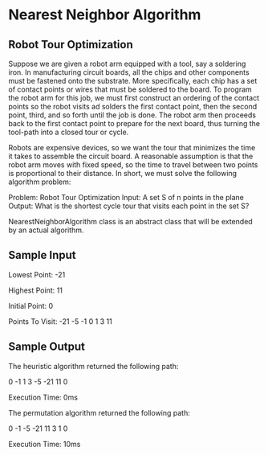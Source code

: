 # Nearest Neighbor Algorithm

## Robot Tour Optimization
Suppose we are given a robot arm equipped with a tool, say a soldering iron.
In manufacturing circuit boards, all the chips and other components must be
fastened onto the substrate. More specifically, each chip has a set of contact points
or wires that must be soldered to the board. To program the robot arm for this job,
we must first construct an ordering of the contact points so the robot visits ad solders
the first contact point, then the second point, third, and so forth until the job
is done. The robot arm then proceeds back to the first contact point to prepare for
the next board, thus turning the tool-path into a closed tour or cycle.

Robots are expensive devices, so we want the tour that minimizes the time it takes to
assemble the circuit board. A reasonable assumption is that the robot arm moves with
fixed speed, so the time to travel between two points is proportional to their distance.
In short, we must solve the following algorithm problem:

Problem: Robot Tour Optimization
Input: A set S of n points in the plane
Output: What is the shortest cycle tour that visits each point in the set S?

NearestNeighborAlgorithm class is an abstract class that will be extended by
an actual algorithm.

## Sample Input
Lowest Point: -21

Highest Point: 11

Initial Point: 0

Points To Visit: -21 -5 -1 0 1 3 11

## Sample Output
The heuristic algorithm returned the following path:

0 -1 1 3 -5 -21 11 0

Execution Time: 0ms

The permutation algorithm returned the following path:

0 -1 -5 -21 11 3 1 0

Execution Time: 10ms